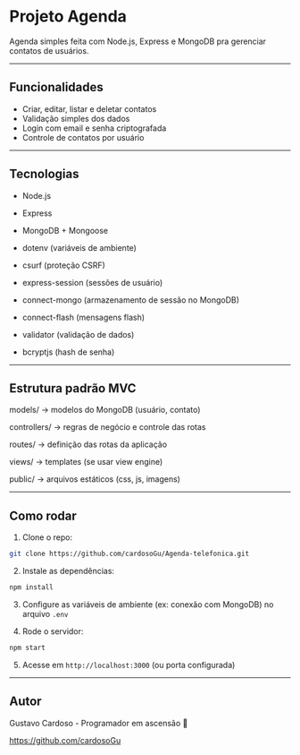 # Projeto Agenda

Agenda simples feita com Node.js, Express e MongoDB pra gerenciar contatos de usuários.

---

## Funcionalidades

- Criar, editar, listar e deletar contatos
- Validação simples dos dados
- Login com email e senha criptografada
- Controle de contatos por usuário

---

## Tecnologias

- Node.js  
- Express  
- MongoDB + Mongoose  

- dotenv (variáveis de ambiente)  
- csurf (proteção CSRF)  
- express-session (sessões de usuário)  
- connect-mongo (armazenamento de sessão no MongoDB)  
- connect-flash (mensagens flash)  
- validator (validação de dados)  
- bcryptjs (hash de senha)  

---

## Estrutura padrão MVC

models/ → modelos do MongoDB (usuário, contato)

controllers/ → regras de negócio e controle das rotas

routes/ → definição das rotas da aplicação

views/ → templates (se usar view engine)

public/ → arquivos estáticos (css, js, imagens)

---

## Como rodar

1. Clone o repo:
```bash
git clone https://github.com/cardosoGu/Agenda-telefonica.git
```

2. Instale as dependências:
```bash
npm install
```

3. Configure as variáveis de ambiente (ex: conexão com MongoDB) no arquivo `.env`

4. Rode o servidor:
```bash
npm start
```

5. Acesse em `http://localhost:3000` (ou porta configurada)

---

## Autor

Gustavo Cardoso - Programador em ascensão 🚀

https://github.com/cardosoGu
